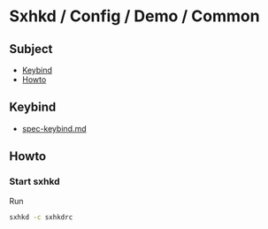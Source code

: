 # Sxhkd / Config / Demo / Common


## Subject

* [Keybind](#keybind)
* [Howto](#howto)


## Keybind

* [spec-keybind.md](spec-keybind.md)


## Howto

### Start sxhkd

Run

``` sh
sxhkd -c sxhkdrc
```
